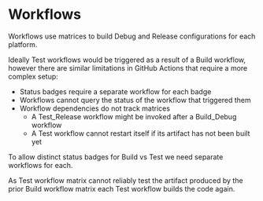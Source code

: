 # Workflows

Workflows use matrices to build Debug and Release configurations for each platform.

Ideally Test workflows would be triggered as a result of a Build workflow, however
there are similar limitations in GitHub Actions that require a more complex setup:

* Status badges require a separate workflow for each badge
* Workflows cannot query the status of the workflow that triggered them
* Workflow dependencies do not track matrices
  * A Test_Release workflow might be invoked after a Build_Debug workflow
  * A Test workflow cannot restart itself if its artifact has not been built yet

To allow distinct status badges for Build vs Test we need separate workflows for each.

As Test workflow matrix cannot reliably test the artifact produced by the prior Build
workflow matrix each Test workflow builds the code again.